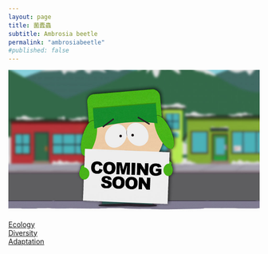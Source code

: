 ```yaml
---
layout: page
title: 菌蠹蟲
subtitle: Ambrosia beetle
permalink: "ambrosiabeetle"
#published: false
---
```

![](/assets/img/ComingSoon_Kyle.jpg)

[Ecology](/pages/ambrosiabeetle_ecology)<br>
[Diversity](/pages/ambrosiabeetle_diversity)<br>
[Adaptation](/pages/ambrosiabeetle_adaptation)<br>
